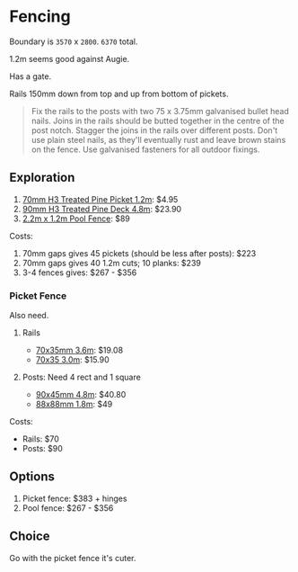 # Fencing

Boundary is `3570` x `2800`. `6370` total.

1.2m seems good against Augie.

Has a gate.

Rails 150mm down from top and up from bottom of pickets.

> Fix the rails to the posts with two 75 x 3.75mm galvanised bullet head nails. Joins in the rails should be butted together in the centre of the post notch. Stagger the joins in the rails over different posts. 
> Don't use plain steel nails, as they'll eventually rust and leave brown stains on the fence. Use galvanised fasteners for all outdoor fixings.

## Exploration

1. [70mm H3 Treated Pine Picket 1.2m](https://www.bunnings.com.au/70-x-19mm-fence-picket-h3-treated-pine-windsor-1-2m_p0051791): $4.95
2. [90mm H3 Treated Pine Deck 4.8m](https://www.bunnings.com.au/90-x-22mm-decking-h3-treated-pine-4-8m_p8032591): $23.90
3. [2.2m x 1.2m Pool Fence](https://www.bunnings.com.au/rapidfence-2200-x-1200mm-dark-grey-square-tube-pool-fence-panel_p0261643): $89

Costs:

1. 70mm gaps gives 45 pickets (should be less after posts): $223
2. 70mm gaps gives 40 1.2m cuts; 10 planks: $239
3. 3-4 fences gives: $267 - $356

### Picket Fence

Also need.

1. Rails

    - [70x35mm 3.6m](https://www.bunnings.com.au/70-x-35mm-outdoor-framing-mgp10-h3-treated-pine-3-6m_p8032107): $19.08
    - [70x35 3.0m](https://www.bunnings.com.au/70-x-35mm-outdoor-framing-mgp10-h3-treated-pine-3-0m_p8032105): $15.90

1. Posts: Need 4 rect and 1 square

    - [90x45mm 4.8m](https://www.bunnings.com.au/90-x-45mm-outdoor-framing-mgp10-h3-treated-pine-4-8m_p8032180): $40.80
    - [88x88mm 1.8m](https://www.bunnings.com.au/88-x-88mm-1-8m-f7-h4-kd-treated-pine-premium-post_p8423171): $49

Costs:

- Rails: $70
- Posts: $90

## Options

1. Picket fence: $383 + hinges
2. Pool fence: $267 - $356

## Choice

Go with the picket fence it's cuter.